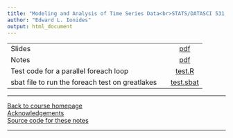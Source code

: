 ```yaml
---
title: "Modeling and Analysis of Time Series Data<br>STATS/DATASCI 531, Winter 2022<br>Parallel statistical computing in R on greatlakes"
author: "Edward L. Ionides"
output: html_document
---
```




| | ||
|:---------------|:---------------|:------------------------:|
| Slides  | | [pdf](slides.pdf) |
| Notes   | | [pdf](notes.pdf) |
| Test code for a parallel foreach loop | | [test.R](test.R)                                                                   |
| sbat file to run the foreach test on greatlakes | | [test.sbat](test.sbat)                                                                   |
-----------

[Back to course homepage](../index.html)  
[Acknowledgements](../acknowledge.html)  
[Source code for these notes](http://github.com/ionides/531w22/tree/master/greatlakes)


----------------------
